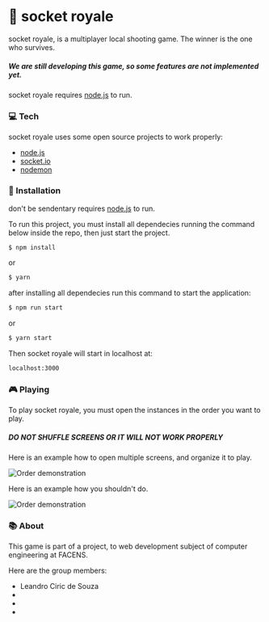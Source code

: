 # 🔫 socket royale

socket royale, is a multiplayer local shooting game.
The winner is the one who survives.

##### We are still developing this game, so some features are not implemented yet.

socket royale requires [node.js] to run.

### 💻 Tech
socket royale uses some open source projects to work properly:

  * [node.js]
  * [socket.io]
  * [nodemon]

### 🔨 Installation

don't be sendentary requires [node.js] to run.

To run this project, you must install all dependecies running the command below inside the repo, then just start the project.

```sh
$ npm install
```
or
```sh
$ yarn
```

after installing all dependecies run this command to start the application:

```sh
$ npm run start
```
or
```sh
$ yarn start
```

Then socket royale will start in localhost at:

```sh
localhost:3000
```

### 🎮 Playing
To play socket royale, you must open the instances in the order you want to play.
##### DO NOT SHUFFLE SCREENS OR IT WILL NOT WORK PROPERLY
Here is an example how to open multiple screens, and organize it to play.

![Order demonstration](https://media.giphy.com/media/FNMn6iG1CT8RCcAzHz/giphy.gif)

Here is an example how you shouldn't do.

![Order demonstration](https://media.giphy.com/media/JipYpY3rZEGsRWFZDE/giphy.gif)



### 📚 About

This game is part of a project, to web development subject of computer engineering at FACENS.

Here are the group members:

* Leandro Ciric de Souza
* 
*
*


[//]: # (These are reference links used in the body of this note and get stripped out when the markdown processor does its job. There is no need to format nicely because it shouldn't be seen. Thanks SO - http://stackoverflow.com/questions/4823468/store-comments-in-markdown-syntax)

   [node.js]: <http://nodejs.org>
   [socket.io]: <https://socket.io/>
   [nodemon]: <https://github.com/remy/nodemon>

